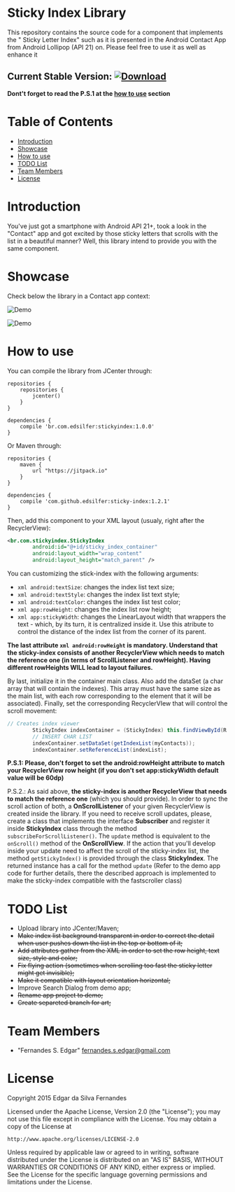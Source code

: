 # Sticky Index Library
This repository contains the source code for a component that implements the " Sticky Letter Index" such as it is presented in the Android Contact App from Android Lollipop (API 21) on. Please feel free to use it as well as enhance it

Current Stable Version: [ ![Download](https://api.bintray.com/packages/edsilfer/maven/sticky-index/images/download.svg) ](https://bintray.com/edsilfer/maven/sticky-index/_latestVersion)
---

**Dont't forget to read the P.S.1 at the [how to use](#how-to-use) section**

# Table of Contents
* [Introduction](#intro)
* [Showcase](#showcase)
* [How to use](#how-to-use)
* [TODO List](#to-do)
* [Team Members](#team-members)
* [License](#license)

<a name="intro"></a>

# Introduction
You've just got a smartphone with Android API 21+, took a look in the "Contact" app and got excited by those sticky letters that scrolls with the list in a beautiful manner? Well, this library intend to provide you with the same component.

<a name="showcase"></a>

# Showcase
Check below the library in a Contact app context:

![Demo](https://github.com/edsilfer/sticky-index/blob/master/art/horizontal-demo.gif)   

![Demo](https://github.com/edsilfer/sticky-index/blob/master/art/vertical-demo.gif)

<a name="how-to-use"></a>

# How to use
You can compile the library from JCenter through:

```
repositories {
    repositories {
        jcenter()
    }
}

dependencies {
    compile 'br.com.edsilfer:stickyindex:1.0.0'
}

```

Or Maven through:

```
repositories {
    maven {
        url "https://jitpack.io"
    }
}

dependencies {
    compile 'com.github.edsilfer:sticky-index:1.2.1'
}

```

Then, add this component to your XML layout (usualy, right after the RecyclerView):

```xml
<br.com.stickyindex.StickyIndex
        android:id="@+id/sticky_index_container"
        android:layout_width="wrap_content"
        android:layout_height="match_parent" />
```

You can customizing the stick-index with the following arguments:

 * ```xml android:textSize```: changes the index list text size;
 * ```xml android:textStyle```: changes the index list text style;
 * ```xml android:textColor```: changes the index list test color;
 * ```xml app:rowHeight```: changes the index list row height;
 * ```xml app:stickyWidth```: changes the LinearLayout width that wrappers the text - which, by its turn, it is centralized inside it. Use this atribute to control the distance of the index list from the corner of its parent.

**The last attribute ```xml android:rowHeight``` is mandatory. Understand that the sticky-index consists of another RecyclerView which needs to match the reference one (in terms of ScrollListener and rowHeight). Having different rowHeights WILL lead to layout failures.**

By last, initialize it in the container main class. Also add the dataSet (a char array that will contain the indexes). This array must have the same size as the main list, with each row corresponding to the element that it will be associated). Finally, set the corresponding RecyclerVIew that will control the scroll movement:

```java
// Creates index viewer
        StickyIndex indexContainer = (StickyIndex) this.findViewById(R.id.sticky_index_container);
        // INSERT CHAR LIST
        indexContainer.setDataSet(getIndexList(myContacts));
        indexContainer.setReferenceList(indexList);
```

**P.S.1: Please, don't forget to set the android:rowHeight attribute to match your RecyclerView row height (if you don't set app:stickyWidth default value will be 60dp)**

P.S.2.: As said above, **the sticky-index is another RecyclerView that needs to match the reference one** (which you should provide). In order to sync the scroll action of both, a **OnScrollListener** of your given RecyclerView is created inside the library. If you need to receive scroll updates, please, create a class that implements the interface **Subscriber** and register it inside **StickyIndex** class through the method ```subscribeForScrollListener()```. The ```update``` method is equivalent to the ```onScroll()``` method of the **OnScrollView**. If the action that you'll develop inside your update need to affect the scroll of the sticky-index list, the method ```getStickyIndex()``` is provided through the class **StickyIndex**. The returned instance has a call for the method ```update``` (Refer to the demo app code for further details, there the described approach is implemented to make the sticky-index compatible with the fastscroller class)

<a name="to-do"></a>

# TODO List
* Upload library into JCenter/Maven;
* ~~Make index list background transparent in order to correct the detail when user pushes down the list in the top or bottom of it;~~
* ~~Add attributes gather from the XML in order to set the row height, text size, style and color;~~
* ~~Fix flying action (sometimes when scrolling too fast the sticky letter might get invisible);~~
* ~~Make it compatible with layout orientation horizontal;~~
* Improve Search Dialog from demo app;
* ~~Rename app project to demo;~~
* ~~Create separeted branch for art;~~

<a name="team-members"></a>

# Team Members
* "Fernandes S. Edgar" <fernandes.s.edgar@gmail.com>

<a name="license"></a>

# License
Copyright 2015 Edgar da Silva Fernandes

Licensed under the Apache License, Version 2.0 (the "License");
you may not use this file except in compliance with the License.
You may obtain a copy of the License at

    http://www.apache.org/licenses/LICENSE-2.0

Unless required by applicable law or agreed to in writing, software
distributed under the License is distributed on an "AS IS" BASIS,
WITHOUT WARRANTIES OR CONDITIONS OF ANY KIND, either express or implied.
See the License for the specific language governing permissions and
limitations under the License.
